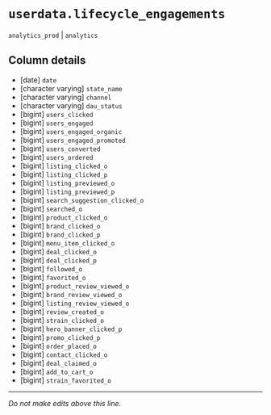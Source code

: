 # `userdata.lifecycle_engagements`
`analytics_prod` | `analytics`

## Column details
* [date]      `date`
* [character varying] `state_name`
* [character varying] `channel`
* [character varying] `dau_status`
* [bigint]    `users_clicked`
* [bigint]    `users_engaged`
* [bigint]    `users_engaged_organic`
* [bigint]    `users_engaged_promoted`
* [bigint]    `users_converted`
* [bigint]    `users_ordered`
* [bigint]    `listing_clicked_o`
* [bigint]    `listing_clicked_p`
* [bigint]    `listing_previewed_o`
* [bigint]    `listing_previewed_p`
* [bigint]    `search_suggestion_clicked_o`
* [bigint]    `searched_o`
* [bigint]    `product_clicked_o`
* [bigint]    `brand_clicked_o`
* [bigint]    `brand_clicked_p`
* [bigint]    `menu_item_clicked_o`
* [bigint]    `deal_clicked_o`
* [bigint]    `deal_clicked_p`
* [bigint]    `followed_o`
* [bigint]    `favorited_o`
* [bigint]    `product_review_viewed_o`
* [bigint]    `brand_review_viewed_o`
* [bigint]    `listing_review_viewed_o`
* [bigint]    `review_created_o`
* [bigint]    `strain_clicked_o`
* [bigint]    `hero_banner_clicked_p`
* [bigint]    `promo_clicked_p`
* [bigint]    `order_placed_o`
* [bigint]    `contact_clicked_o`
* [bigint]    `deal_claimed_o`
* [bigint]    `add_to_cart_o`
* [bigint]    `strain_favorited_o`

-------------------------------------------------------------------------------
*Do not make edits above this line.*
